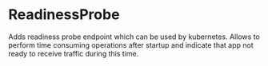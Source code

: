 # ReadinessProbe
Adds readiness probe endpoint which can be used by kubernetes. Allows to perform time consuming operations after startup and indicate that app not ready to receive traffic during this time.
